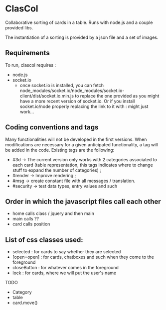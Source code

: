 ClasCol
============

Collaborative sorting of cards in a table. Runs with node.js and a couple provided libs.

The instantiation of a sorting is provided by a json file and a set of images.

Requirements
------------
To run, clascol requires :
* node.js
* socket.io
    * once socket.io is installed, you can fetch node_modules/socket.io/node_modules/socket.io-client/dist/socket.io.min.js to replace the one provided as you might have a more recent version of socket.io. Or if you install socket.io/node properly replacing the link to it with : <script src="/socket.io/socket.io.js"></script> might just work…

Coding conventions and tags
------------------------
Many functionalities will not be developed in the first versions. When modifications are necessary for a given anticipated functionality, a tag will be added in the code.
Existing tags are the following:
* #3d → The current version only works with 2 categories associated to each card (table representation, this tags indicates where to change stuff to expand the number of categories) ;
* #render → Improve rendering ;
* #msg → create constant file with all messages / translation.
* #security → test data types, entry values and such

Order in which the javascript files call each other
---------------------------------------------------
* home calls class / jquery and then main
* main calls ??
* card calls position


List of css classes used:
-------------------------
* selected : for cards to say whether they are selected
* [open=open] : for cards, chatboxes and such when they come to the foreground
* closeButton : for whatever comes in the foreground
* lock : for cards, where we will put the user's name

TODO
* Category
* table
* card.move()